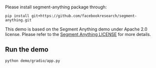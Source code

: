 Please install segment-anything package through:
```
pip install git+https://github.com/facebookresearch/segment-anything.git
```

This demo is based on the Segment Anything demo under Apache 2.0 license. Please refer to the [Segment Anything LICENSE](https://github.com/facebookresearch/segment-anything/blob/main/LICENSE) for more details.

## Run the demo
```
python demo/gradio/app.py
```